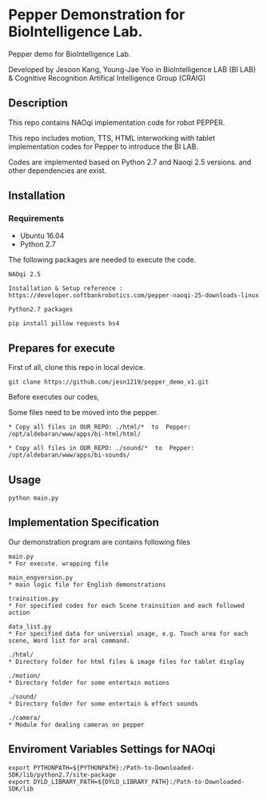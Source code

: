 # Pepper Demonstration for BioIntelligence Lab.

Pepper demo for BioIntelligence Lab.

Developed by Jesoon Kang, Young-Jae Yoo in BioIntelligence LAB (BI LAB) & Cognitive Recognition Artifical Intelligence Group (CRAIG)


## Description

This repo contains NAOqi implementation code for robot PEPPER.

This repo includes motion, TTS, HTML interworking with tablet implementation codes for Pepper to introduce the BI LAB.

Codes are implemented based on Python 2.7 and Naoqi 2.5 versions. and other dependencies are exist.

## Installation

### Requirements
* Ubuntu 16.04
* Python 2.7

The following packages are needed to execute the code.

```
NAOqi 2.5

Installation & Setup reference : https://developer.softbankrobotics.com/pepper-naoqi-25-downloads-linux
```

```
Python2.7 packages

pip install pillow requests bs4
```

## Prepares for execute

First of all, clone this repo in local device.
```
git clone https://github.com/jesn1219/pepper_demo_v1.git
```

Before executes our codes, 

Some files need to be moved into the pepper.

```
* Copy all files in OUR_REPO: ./html/*  to  Pepper: /opt/aldebaran/www/apps/bi-html/html/

* Copy all files in OUR_REPO: ./sound/*  to  Pepper: /opt/aldebaran/www/apps/bi-sounds/
```


## Usage

```
python main.py
```


## Implementation Specification

Our demonstration program are contains following files

```
main.py 
* For execute. wrapping file
```
```
main_engversion.py
* main logic file for English demonstrations
```
```
trainsition.py 
* For specified codes for each Scene trainsition and each followed action
```
```
data_list.py 
* For specified data for universial usage, e.g. Touch area for each scene, Word list for oral command.
```
```
./html/
* Directory folder for html files & image files for tablet display
```
```
./motion/
* Directory folder for some entertain motions
```
```
./sound/
* Directory folder for some entertain & effect sounds
```
```
./camera/
* Module for dealing cameras on pepper
```




## Enviroment Variables Settings for NAOqi

```
export PYTHONPATH=${PYTHONPATH}:/Path-to-Downloaded-SDK/lib/python2.7/site-package
export DYLD_LIBRARY_PATH=${DYLD_LIBRARY_PATH}:/Path-to-Downloaded-SDK/lib
```
